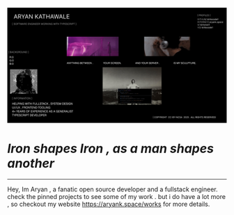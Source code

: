 ![Card](banner.png)
# ***Iron shapes Iron , as a man shapes another***
---
Hey, Im Aryan , a fanatic open source developer and a fullstack engineer. check the pinned projects to see some of my work . but i do have a lot more , so checkout 
my website https://aryank.space/works for more details. 
